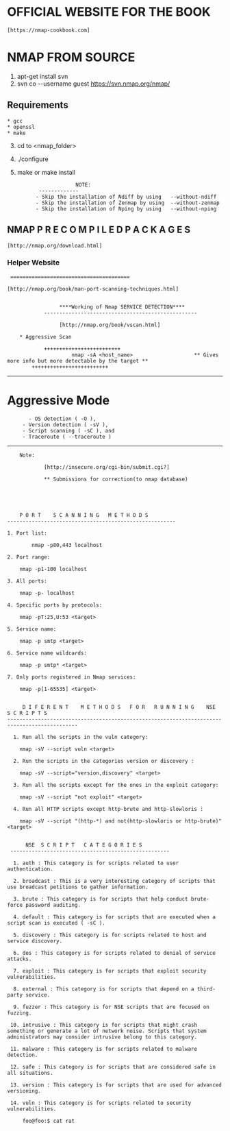 
# OFFICIAL WEBSITE FOR THE BOOK

	[https://nmap-cookbook.com]


# NMAP FROM SOURCE

   1. apt-get install svn
   2. svn co --username guest https://svn.nmap.org/nmap/

  
##	Requirements

	* gcc
	* openssl
	* make
   3. cd to <nmap_folder>
   4. ./configure
   5. make or make install

                             NOTE:
			     -------------
				- Skip the installation of Ndiff by using 	--without-ndiff
				- Skip the installation of Zenmap by using 	--without-zenmap
				- Skip the installation of Nping by using 	--without-nping 

NMAP P R E  C O M P I L E D  P A C K A G E S
---------------------------------------------------

	[http://nmap.org/download.html]



###     Helper Website
     =======================================

	[http://nmap.org/book/man-port-scanning-techniques.html]


				     ****Working of Nmap SERVICE DETECTION****
				-------------------------------------------------- 

					 [http://nmap.org/book/vscan.html]

		* Aggressive Scan

		        +++++++++++++++++++++++++
                         nmap -sA <host_name>                    ** Gives more info but more detectable by the target **
			+++++++++++++++++++++++++
	
				
	
----------------------------------------------------
Aggressive Mode
======================
           - OS detection ( -O ), 
	     - Version detection ( -sV ), 
	     - Script scanning ( -sC ), and 
	     - Traceroute ( --traceroute )
-----------------------------------------------------

		Note:

       			[http://insecure.org/cgi-bin/submit.cgi?]          
			
				** Submissions for correction(to nmap database)





        P O R T    S C A N N I N G   M E T H O D S
	-------------------------------------------------------

	1. Port list:
	
	        nmap -p80,443 localhost

	2. Port range:

		nmap -p1-100 localhost

	3. All ports:
 
		nmap -p- localhost

	4. Specific ports by protocols:

		nmap -pT:25,U:53 <target>

	5. Service name:

		nmap -p smtp <target>

	6. Service name wildcards:

		nmap -p smtp* <target>

	7. Only ports registered in Nmap services:

		nmap -p[1-65535] <target>


         D I F E R E N T    M E T H O D S   F O R   R U N N I N G    NSE   S C R I P T S
	---------------------------------------------------------------------------------------------

	  1. Run all the scripts in the vuln category:
		
		nmap -sV --script vuln <target>

	  2. Run the scripts in the categories version or discovery :

		nmap -sV --script="version,discovery" <target>

	  3. Run all the scripts except for the ones in the exploit category:

		nmap -sV --script "not exploit" <target>

	  4. Run all HTTP scripts except http-brute and http-slowloris :

		nmap -sV --script "(http-*) and not(http-slowloris or http-brute)" <target>


          NSE  S C R I P T   C A T E G O R I E S
	 ----------------------------------------------------

	  1. auth : This category is for scripts related to user authentication.

	  2. broadcast : This is a very interesting category of scripts that use broadcast petitions to gather information.

	  3. brute : This category is for scripts that help conduct brute-force password auditing.

	  4. default : This category is for scripts that are executed when a script scan is executed ( -sC ).

	  5. discovery : This category is for scripts related to host and service discovery.

	  6. dos : This category is for scripts related to denial of service attacks.

	  7. exploit : This category is for scripts that exploit security vulnerabilities.

	  8. external : This category is for scripts that depend on a third-party service.

	  9. fuzzer : This category is for NSE scripts that are focused on fuzzing.

	 10. intrusive : This category is for scripts that might crash something or generate a lot of network noise. Scripts that system administrators may consider intrusive belong to this category.

	 11. malware : This category is for scripts related to malware detection.

	 12. safe : This category is for scripts that are considered safe in all situations.

	 13. version : This category is for scripts that are used for advanced versioning.

	 14. vuln : This category is for scripts related to security vulnerabilities.	



```bash
     foo@foo:$ cat rat
```



 



















